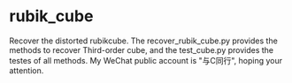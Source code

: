 # rubik_cube
Recover the distorted rubikcube.
The recover_rubik_cube.py provides the methods to recover Third-order cube, and the test_cube.py provides the testes of all methods.
My WeChat public account is "与C同行", hoping your attention.
